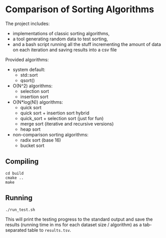 Comparison of Sorting Algorithms
================================

The project includes:

* implementations of classic sorting algorithms,
* a tool generating random data to test sorting,
* and a bash script running all the stuff incrementing the amount of data on each iteration and saving results into a csv file

Provided algorithms:

- system default:
  + std::sort
  + qsort()
- O(N^2) algorithms:
  + selection sort
  + insertion sort
- O(N*log(N)) algorithms:
  + quick sort
  + quick sort + insertion sort hybrid
  + quick_sort + selection sort (just for fun)
  + merge sort (iterative and recursive versions)
  + heap sort
- non-comparison sorting algorithms:
  + radix sort (base 16)
  + bucket sort

Compiling
---------

    cd build
    cmake ..
    make

Running
-------

    ./run_test.sh

This will print the testing progress to the standard output and save the results (running time in ms for each dataset size / algorithm) as a tab-separated table to `results.tsv`.

